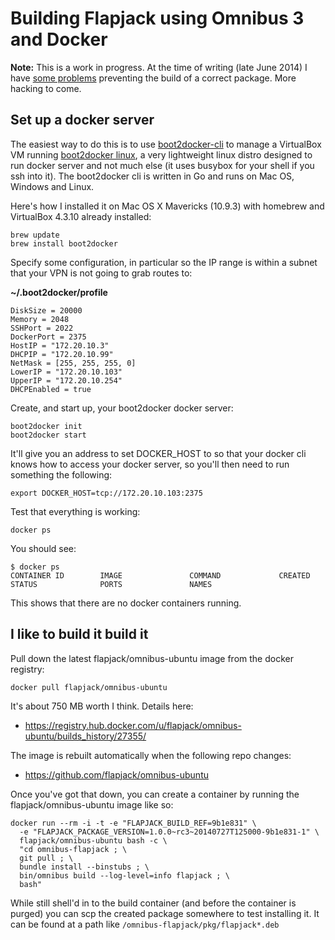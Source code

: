 # Building Flapjack using Omnibus 3 and Docker

**Note:** This is a work in progress. At the time of writing (late June 2014) I have [some problems](https://github.com/flapjack/omnibus-flapjack/issues/21) preventing the build of a correct package. More hacking to come.

## Set up a docker server

The easiest way to do this is to use [boot2docker-cli](https://github.com/boot2docker/boot2docker-cli) to manage a VirtualBox VM running [boot2docker linux](https://github.com/boot2docker/boot2docker), a very lightweight linux distro designed to run docker server and not much else (it uses busybox for your shell if you ssh into it). The boot2docker cli is written in Go and runs on Mac OS, Windows and Linux. 

Here's how I installed it on Mac OS X Mavericks (10.9.3) with homebrew and VirtualBox 4.3.10 already installed:

```
brew update
brew install boot2docker
```

Specify some configuration, in particular so the IP range is within a subnet that your VPN is not going to grab routes to:

**~/.boot2docker/profile**

```
DiskSize = 20000
Memory = 2048
SSHPort = 2022
DockerPort = 2375
HostIP = "172.20.10.3"
DHCPIP = "172.20.10.99"
NetMask = [255, 255, 255, 0]
LowerIP = "172.20.10.103"
UpperIP = "172.20.10.254"
DHCPEnabled = true
```

Create, and start up, your boot2docker docker server:

```
boot2docker init
boot2docker start
```

It'll give you an address to set DOCKER_HOST to so that your docker cli knows how to access your docker server, so you'll then need to run something the following:

```
export DOCKER_HOST=tcp://172.20.10.103:2375
```

Test that everything is working:

```
docker ps
```

You should see:

```
$ docker ps
CONTAINER ID        IMAGE               COMMAND             CREATED             STATUS              PORTS               NAMES
```

This shows that there are no docker containers running.

## I like to build it build it

Pull down the latest flapjack/omnibus-ubuntu image from the docker registry:

```
docker pull flapjack/omnibus-ubuntu
```

It's about 750 MB worth I think. Details here:
- https://registry.hub.docker.com/u/flapjack/omnibus-ubuntu/builds_history/27355/

The image is rebuilt automatically when the following repo changes:
- https://github.com/flapjack/omnibus-ubuntu

Once you've got that down, you can create a container by running the flapjack/omnibus-ubuntu image like so:

```
docker run --rm -i -t -e "FLAPJACK_BUILD_REF=9b1e831" \
  -e "FLAPJACK_PACKAGE_VERSION=1.0.0~rc3~20140727T125000-9b1e831-1" \
  flapjack/omnibus-ubuntu bash -c \
  "cd omnibus-flapjack ; \
  git pull ; \
  bundle install --binstubs ; \
  bin/omnibus build --log-level=info flapjack ; \
  bash"
```

While still shell'd in to the build container (and before the container is purged) you can scp the created package somewhere to test installing it. It can be found at a path like `/omnibus-flapjack/pkg/flapjack*.deb`

